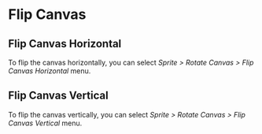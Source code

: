 # Flip Canvas

<!-- PREVIEW: GIF, flipping canvas horizontally and vertically -->

## Flip Canvas Horizontal

To flip the canvas horizontally, you can select *Sprite > Rotate Canvas > Flip Canvas Horizontal* menu.

## Flip Canvas Vertical

To flip the canvas vertically, you can select *Sprite > Rotate Canvas > Flip Canvas Vertical* menu.
